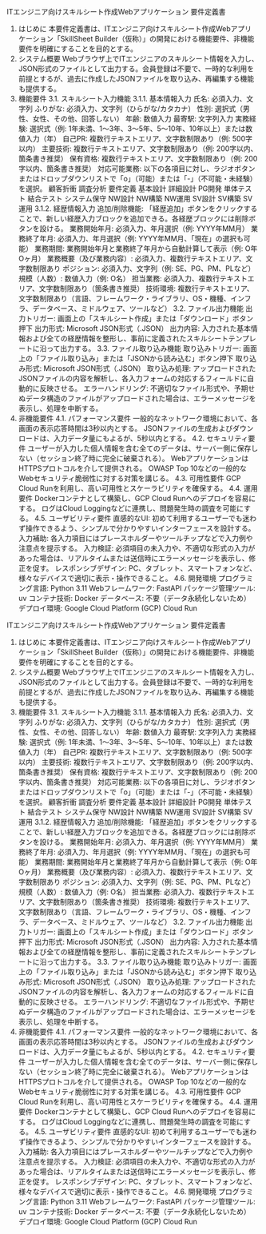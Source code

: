 ITエンジニア向けスキルシート作成Webアプリケーション 要件定義書
1. はじめに
本要件定義書は、ITエンジニア向けスキルシート作成Webアプリケーション「SkillSheet Builder（仮称）」の開発における機能要件、非機能要件を明確にすることを目的とする。
2. システム概要
Webブラウザ上でITエンジニアのスキルシート情報を入力し、JSON形式のファイルとして出力する。会員登録は不要で、一時的な利用を前提とするが、過去に作成したJSONファイルを取り込み、再編集する機能も提供する。
3. 機能要件
3.1. スキルシート入力機能
3.1.1. 基本情報入力
氏名: 必須入力、文字列
ふりがな: 必須入力、文字列（ひらがな/カタカナ）
性別: 選択式（男性、女性、その他、回答しない）
年齢: 数値入力
最寄駅: 文字列入力
実務経験: 選択式（例: 1年未満、1～3年、3～5年、5～10年、10年以上）または数値入力（年）
自己PR: 複数行テキストエリア、文字数制限あり（例: 500字以内）
主要技術: 複数行テキストエリア、文字数制限あり（例: 200字以内、箇条書き推奨）
保有資格: 複数行テキストエリア、文字数制限あり（例: 200字以内、箇条書き推奨）
対応可能業務:
以下の各項目に対し、ラジオボタンまたはドロップダウンリストで「o」（可能）または「-」（不可能・未経験）を選択。
顧客折衝
調査分析
要件定義
基本設計
詳細設計
PG開発
単体テスト
結合テスト
システム保守
NW設計
NW構築
NW運用
SV設計
SV構築
SV運用
3.1.2. 経歴情報入力
追加/削除機能: 「経歴追加」ボタンをクリックすることで、新しい経歴入力ブロックを追加できる。各経歴ブロックには削除ボタンを設ける。
業務開始年月: 必須入力、年月選択（例: YYYY年MM月）
業務終了年月: 必須入力、年月選択（例: YYYY年MM月、「現在」の選択も可能）
業務期間: 業務開始年月と業務終了年月から自動計算して表示（例: O年Oヶ月）
業務概要（及び業務内容）: 必須入力、複数行テキストエリア、文字数制限あり
ポジション: 必須入力、文字列（例: SE、PG、PM、PLなど）
規模（人数）: 数値入力（例: O名）
担当業務: 必須入力、複数行テキストエリア、文字数制限あり（箇条書き推奨）
技術環境: 複数行テキストエリア、文字数制限あり（言語、フレームワーク・ライブラリ、OS・機種、インフラ、データベース、ミドルウェア、ツールなど）
3.2. ファイル出力機能
出力トリガー: 画面上の「スキルシート作成」または「ダウンロード」ボタン押下
出力形式: Microsoft JSON形式（.JSON）
出力内容: 入力された基本情報および全ての経歴情報を整形し、事前に定義されたスキルシートテンプレートに沿って出力する。
3.3. ファイル取り込み機能
取り込みトリガー: 画面上の「ファイル取り込み」または「JSONから読み込む」ボタン押下
取り込み形式: Microsoft JSON形式（.JSON）
取り込み処理: アップロードされたJSONファイルの内容を解析し、各入力フォームの対応するフィールドに自動的に反映させる。
エラーハンドリング: 不適切なファイル形式や、予期せぬデータ構造のファイルがアップロードされた場合は、エラーメッセージを表示し、処理を中断する。
4. 非機能要件
4.1. パフォーマンス要件
一般的なネットワーク環境において、各画面の表示応答時間は3秒以内とする。
JSONファイルの生成およびダウンロードは、入力データ量にもよるが、5秒以内とする。
4.2. セキュリティ要件
ユーザーが入力した個人情報を含む全てのデータは、サーバー側に保存しない（セッション終了時に完全に破棄される）。
WebアプリケーションはHTTPSプロトコルを介して提供される。
OWASP Top 10などの一般的なWebセキュリティ脆弱性に対する対策を講じる。
4.3. 可用性要件
GCP Cloud Runを利用し、高い可用性とスケーラビリティを確保する。
4.4. 運用要件
Dockerコンテナとして構築し、GCP Cloud Runへのデプロイを容易にする。
ログはCloud Loggingなどに連携し、問題発生時の調査を可能にする。
4.5. ユーザビリティ要件
直感的なUI: 初めて利用するユーザーでも迷わず操作できるよう、シンプルで分かりやすいインターフェースを設計する。
入力補助: 各入力項目にはプレースホルダーやツールチップなどで入力例や注意点を提示する。
入力検証: 必須項目の未入力や、不適切な形式の入力があった場合は、リアルタイムまたは送信時にエラーメッセージを表示し、修正を促す。
レスポンシブデザイン: PC、タブレット、スマートフォンなど、様々なデバイスで適切に表示・操作できること。
4.6. 開発環境
プログラミング言語: Python 3.11
Webフレームワーク: FastAPI
パッケージ管理ツール: uv
コンテナ技術: Docker
データベース: 不要（データ永続化しないため）
デプロイ環境: Google Cloud Platform (GCP) Cloud Run

ITエンジニア向けスキルシート作成Webアプリケーション 要件定義書
1. はじめに
本要件定義書は、ITエンジニア向けスキルシート作成Webアプリケーション「SkillSheet Builder（仮称）」の開発における機能要件、非機能要件を明確にすることを目的とする。
2. システム概要
Webブラウザ上でITエンジニアのスキルシート情報を入力し、JSON形式のファイルとして出力する。会員登録は不要で、一時的な利用を前提とするが、過去に作成したJSONファイルを取り込み、再編集する機能も提供する。
3. 機能要件
3.1. スキルシート入力機能
3.1.1. 基本情報入力
氏名: 必須入力、文字列
ふりがな: 必須入力、文字列（ひらがな/カタカナ）
性別: 選択式（男性、女性、その他、回答しない）
年齢: 数値入力
最寄駅: 文字列入力
実務経験: 選択式（例: 1年未満、1～3年、3～5年、5～10年、10年以上）または数値入力（年）
自己PR: 複数行テキストエリア、文字数制限あり（例: 500字以内）
主要技術: 複数行テキストエリア、文字数制限あり（例: 200字以内、箇条書き推奨）
保有資格: 複数行テキストエリア、文字数制限あり（例: 200字以内、箇条書き推奨）
対応可能業務:
以下の各項目に対し、ラジオボタンまたはドロップダウンリストで「o」（可能）または「-」（不可能・未経験）を選択。
顧客折衝
調査分析
要件定義
基本設計
詳細設計
PG開発
単体テスト
結合テスト
システム保守
NW設計
NW構築
NW運用
SV設計
SV構築
SV運用
3.1.2. 経歴情報入力
追加/削除機能: 「経歴追加」ボタンをクリックすることで、新しい経歴入力ブロックを追加できる。各経歴ブロックには削除ボタンを設ける。
業務開始年月: 必須入力、年月選択（例: YYYY年MM月）
業務終了年月: 必須入力、年月選択（例: YYYY年MM月、「現在」の選択も可能）
業務期間: 業務開始年月と業務終了年月から自動計算して表示（例: O年Oヶ月）
業務概要（及び業務内容）: 必須入力、複数行テキストエリア、文字数制限あり
ポジション: 必須入力、文字列（例: SE、PG、PM、PLなど）
規模（人数）: 数値入力（例: O名）
担当業務: 必須入力、複数行テキストエリア、文字数制限あり（箇条書き推奨）
技術環境: 複数行テキストエリア、文字数制限あり（言語、フレームワーク・ライブラリ、OS・機種、インフラ、データベース、ミドルウェア、ツールなど）
3.2. ファイル出力機能
出力トリガー: 画面上の「スキルシート作成」または「ダウンロード」ボタン押下
出力形式: Microsoft JSON形式（.JSON）
出力内容: 入力された基本情報および全ての経歴情報を整形し、事前に定義されたスキルシートテンプレートに沿って出力する。
3.3. ファイル取り込み機能
取り込みトリガー: 画面上の「ファイル取り込み」または「JSONから読み込む」ボタン押下
取り込み形式: Microsoft JSON形式（.JSON）
取り込み処理: アップロードされたJSONファイルの内容を解析し、各入力フォームの対応するフィールドに自動的に反映させる。
エラーハンドリング: 不適切なファイル形式や、予期せぬデータ構造のファイルがアップロードされた場合は、エラーメッセージを表示し、処理を中断する。
4. 非機能要件
4.1. パフォーマンス要件
一般的なネットワーク環境において、各画面の表示応答時間は3秒以内とする。
JSONファイルの生成およびダウンロードは、入力データ量にもよるが、5秒以内とする。
4.2. セキュリティ要件
ユーザーが入力した個人情報を含む全てのデータは、サーバー側に保存しない（セッション終了時に完全に破棄される）。
WebアプリケーションはHTTPSプロトコルを介して提供される。
OWASP Top 10などの一般的なWebセキュリティ脆弱性に対する対策を講じる。
4.3. 可用性要件
GCP Cloud Runを利用し、高い可用性とスケーラビリティを確保する。
4.4. 運用要件
Dockerコンテナとして構築し、GCP Cloud Runへのデプロイを容易にする。
ログはCloud Loggingなどに連携し、問題発生時の調査を可能にする。
4.5. ユーザビリティ要件
直感的なUI: 初めて利用するユーザーでも迷わず操作できるよう、シンプルで分かりやすいインターフェースを設計する。
入力補助: 各入力項目にはプレースホルダーやツールチップなどで入力例や注意点を提示する。
入力検証: 必須項目の未入力や、不適切な形式の入力があった場合は、リアルタイムまたは送信時にエラーメッセージを表示し、修正を促す。
レスポンシブデザイン: PC、タブレット、スマートフォンなど、様々なデバイスで適切に表示・操作できること。
4.6. 開発環境
プログラミング言語: Python 3.11
Webフレームワーク: FastAPI
パッケージ管理ツール: uv
コンテナ技術: Docker
データベース: 不要（データ永続化しないため）
デプロイ環境: Google Cloud Platform (GCP) Cloud Run

